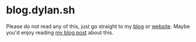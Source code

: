 # blog.dylan.sh

Please do not read any of this, just go straight to my [blog](https://blog.dylan.sh/) or [website](https://dylan.sh/). Maybe you'd enjoy reading [my blog post](https://blog.dylan.sh/blog/2023/01/12/housekeeping/) about this.
